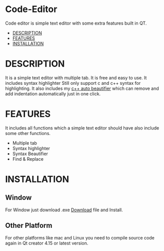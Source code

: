 # Code-Editor
Code editor is simple text editor with some extra features built in QT.


- [DESCRIPTION](#description)
- [FEATURES](#features)
- [INSTALLATION](#installation)

# DESCRIPTION #
It is a simple text editor with multiple tab. It is free and easy to use. It includes syntax highlighter Still only support c and c++ syntax for highlighting. It also includes my [c++ auto beautifier](https://github.com/zaidrao/C-plus-Style-code-beautify) which can remove and add indentation automatically just in one click.

# FEATURES #
It includes all functions which a simple text editor should have also include some other functions.
- Multiple tab
- Syntax highlighter
- Syntax Beautifier
- Find & Replace

# INSTALLATION #
## Window ##

For Window just download .exe [Download](https://github.com/zaidrao/Code-Editor/releases/download/0.9.1/CodeEditor.exe) file and Install.

## Other Platform ##

For other platforms like mac and Linux you need to compile source code again in Qt creator 4.15 or latest version.
